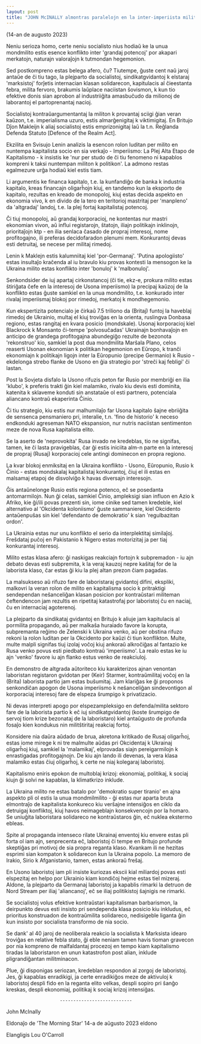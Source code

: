 ```yaml
---
layout: post
title: "JOHN McINALLY almontras paralelojn en la inter-imperiista milito kiu eksplodis ekzakte 109 jaroj antaŭe kaj la nuna konflikto en Ukrainio. "
---
```


(14-an de augusto 2023)

Neniu serioza homo, certe neniu socialisto nius hodiaŭ ke la unua mondmilito estis esence konflikto inter 'grandaj potencoj' por akapari merkatojn, naturajn valoraĵojn k tutmondan hegemonion.

Sed postkompreno estas belega afero, ĉu? Tiutempe, ĝuste cent naŭ jaroj antaŭe de ĉi tiu tago, la plejparto da socialistoj, sindikatgvidantoj k elstaraj 'marksistoj' forĵetis internacian klasan solidarecon, kapitulacis al ĉieestanta febra, milita fervoro, brakumis laŭplace naciistan ŝovismon, k kun tio efektive donis sian aprobon al industriiĝita amasbuĉudo da milionoj de laborantoj el partoprenantaj nacioj.

Socialistoj kontraŭargumentantaj la militon k provantaj sciigi ĝian veran kaŭzon, t.e. imperialisma uzuro, estis almarĝenigitaj k viktimigitaj. En Britujo Dĵon Makleijn k aliaj socialistoj estis emprizonigitaj laŭ la t.n. Reĝlanda Defenda Statuto [Defence of the Realm Act].

Ekzilita en Svisujo Lenin analizis la esencon rolon luditan per milito en nuntempa kapitalista socio en sia verkaĵo - Imperiismo: La Plej Alta Etapo de Kapitalismo - k insistis ke 'nur per studo de ĉi tiu fenomeno ni kapablos kompreni k taksi nuntempan militon k politikon'. La admono restas egalmezure urĝa hodiaŭ kiel estis tiam.

Li argumentis ke financa kapitalo, t.e. la kunfandiĝo de banka k industria kapitalo, kreas financajn oligarĥojn kiuj, en tandemo kun la eksporto de kapitalo, rezultas en kreado de monopoloj, kiuj estas decida aspekto en ekonomia vivo, k en divido de la tero en teritorioj mastritaj per 'manpleno' da 'altgradaj' landoj, t.e. la plej fortaj kapitalistaj potencoj.

Ĉi tiuj monopoloj, aŭ grandaj korporacioj, ne kontentas nur mastri ekonomian
vivon, aŭ influi registarojn, ŝtatojn, iliajn  politikajn inklinojn,
prioritaĵojn ktp - en ilia senlaca ĉasado de propraj interesoj, nome
profitogajno, ili preferas decidofaradon plenumi mem. Konkurantoj devas esti
detruitaj, se necese per militaj rimedoj.

Lenin k Maklejn estis kalumniitaj kiel 'por-Germanaj'. 'Putina apologiisto' estas insultaĵo kraĉenda al iu bravulo kiu provas kontesti la mensogon ke la Ukraina milito estas konflikto inter 'bonuloj' k 'malbonuloj'.

Senkondsider de iuj apartaj cirkonstancoj (ĉi tie, ekz-e, prokura milito estas ŝtiriĝata ĉefe en la interesoj de Usona imperiismo) la precipaj kaŭzoj de la konflikto estas ĝuste samkiel en la unua mondmilito, t.e. konkurado inter rivalaj imperiismaj blokoj por rimedoj, merkatoj k mondhegemonio.

Kun ekspertizita potencialo je ĉirkaŭ 7.5 triliono da (Britaj) funtoj la haveblaj rimedoj de Ukrainio, multaj el kiuj troviĝas en la orienta, ruslingva Donbasa regiono, estas rangitaj en kvara posicio (mondskale). Usonaj korporacioj kiel Blackrock k Monsanto ĉi-tempe 'polvosuĉadas' Ukrainajn bonhavaĵojn en anticipo de grandega profitogajna abundegiĝo rezulte de bezonota 'rekonstruo' kio, samkiel la post dua mondmilita Marŝala Plano, celos reaserti Usonan ekonomian k politikan hegemonion en Eŭropo, k tranĉi ekonomiajn k politikajn ligojn inter la Eŭropunio (precipe Germanio) k Rusio - ekdelonga strebo flanke de Usono en ĝia strategio por 'streĉi kaj febligi' ĉi lastan.

Post la Sovjeta disfalo la Usono rifuzis peton far Rusio por membriĝi en ilia
'klubo', k preferis trakti ĝin kiel malamiko, rivalo kiu devis esti dominita,
katenita k sklaveme konduti sin anstataŭe ol esti partnero, potenciala aliancano kontraŭ ekaperinta Ĉinio.

Ĉi tiu strategio, kiu estis nur malhumilaĵo far Usona kapitalo ŝajne ebriiĝita
de sensenca pensmaniero pri, interalie, t.n. 'fino de historio' k neceso endkonduki agreseman NATO ekspansion, nur nutris naciistan sentimenton meze de nova Rusa kapitalista elito.

Se la aserto de 'neprovokita' Rusa invado ne kredeblas, tio ne signifas, tamen, ke ĉi lasta pravigeblas, ĉar ĝi estis iniciita alm-n parte en la interesoj de propraj (Rusaj) korporacioj cele antingi dominecon en propra regiono.

La kvar blokoj enmiksitaj en la Ukraina konflikto - Usono, Eŭropunio, Rusio k Ĉinio - estas mondskalaj kapitalistaj konkurantoj, ĉiuj el ili estas en malsamaj etapoj de disvolviĝo k havas diversajn interesojn.

Ĝis antaŭnelonge Rusio estis regiona potenco, eĉ se posedanta antomarmilojn. Nun ĝi celas, samkiel Ĉinio, ampleksigi sian influon en Azio k Afriko, kie ĝi/ili povas prezenti sin, iome cinike sed tamen kredeble, kiel alternativo al 'Okcidenta koloniismo' ĝuste sammaniere, kiel Okcidento antaŭenpuŝas sin kiel 'defendanto de demokratio' k sian 'regulbazitan ordon'.

La Ukrainia estas nur unu konflikto el serio da interplektitaj similaĵoj. Freŝdataj puĉoj en Pakistanio k Nigero estas motorizitaj ja per tiaj konkurantaj interesoj.

Milito estas klasa afero: ĝi naskigas reakciajn fortojn k subpremadon - iu ajn debato devas esti subpremita, k la veraj kauzoj nepre kaŝitaj for de la laborista klaso, ĉar estas ĝi kiu la plej altan prezon ĉiam pagadas.

La malsukseso aŭ rifuzo fare de laboristaraj gvidantoj difini, ekspliki,
malkovri la veran rolon de milito en kapitalisma socio k pritraktigi sendependan
neŝanceliĝan klasan posicion por kontraŭstari militeman ĉeftendencon jam rezultis en ripetitaj katastrofaj por laboristoj ĉu en naciaj, ĉu en internaciaj agoterenoj.

La plejparto da sindikataj gvidantoj en Britujo k aliuje jam kapitulacis al pormilita propagando, aŭ per malkaŝa huraiado favore la korupta, subpremanta reĝimo de Zelenski k Ukraina venko, aŭ per obstina rifuzo rekoni la rolon luditan per la Okcidento por kaŭzi ĉi tiun konflikton. Multe, multe malpli signifas tiuj izolaj voĉoj kiuj ankoraŭ alkroĉiĝas al fantazio ke Rusa venko povus esti piedbato kontraŭ 'imperiismo'. La realo estas ke iu ajn 'venko' favore iu ajn flanko estus venko de reakciuloj.

En demonstro de altgrada aŭtoriteco kiu karakterizos ajnan venontan laboristan registaron gvidotan per (Keir) Starmer, kontraŭmilitaj voĉoj en la (Brita) laborista partio jam estas buŝumitaj. Jam klariĝas ke ĝi proponos senkondiĉan apogon de Usona imperiismo k neŝanceliĝan sindevontigon al korporaciaj interesoj fare de elspeza ŝrumpigo k privatizacio. 

Ni devas interpreti apogo por elspezampleksigo en defenda/milita sektoro fare de
la laborista partio k eĉ iuj sindikatgvidantoj (koste ŝrumpigo de servoj tiom
krize bezonataj de la laboristaro) kiel antaŭgusto de profunda fosaĵo kien
kondukus nin militŝtiritaj reakciaj fortoj.

Konsidere nia daŭra aŭdado de brua, akretona kritikado de Rusaj oligarĥoj, estas
iome mirege k ni tre malmulte aŭdas pri Okcidentaj k Ukrainaj oligarĥoj kiuj,
samkiel la 'malamikaj', elprovadas siajn pereigarmilojn k enrastigadas
profitogajnojn. De kiu ajn lando ili devenas, la vera klasa malamiko estas ĉiuj
oligarĥoj, k certe ne niaj kolegaraj laboristoj.

Kapitalismo eniris epokon de multoblaj krizoj: ekonomiaj, politikaj, k sociaj
kiujn ĝi solvi ne kapablas, la klimatkrizo inklude.

La Ukraina milito ne estas batalo por 'demokratio super tiranio' en ajna aspekto
pli ol estis la unua mondmilmilito - ĝi estas nur aparta bruta elmontraĵo de
kapitalista konkureco kiu verŝajne intensiĝos en ciklo da detruigaj konfliktoj,
kiuj havos neimageblajn konsekvencojn por la homaro. Se uniuĝita laboristara
solidareco ne kontraŭstaros ĝin, eĉ nuklea ekstermo ebleas.

Spite al propaganda intenseco rilate Ukrainaj enventoj kiu envere estas pli 
forta ol iam ajn, senprecenta eĉ, laboristoj ĉi tempe en Britujo profunde
skeptiĝas pri motivoj de sia propra reganta klaso. Kvankam ili ne hezitas
esprimi sian kompaton k solidarecon kun la Ukraina popolo. La memoro de Irakio,
Sirio k Afganistanio, tamen, estas ankoraŭ freŝaj.

En Usono laboristoj iam pli insiste kuriozas ekscii kial miliardoj povas esti elspezitaj en helpo por Ukrainio kiam kondiĉoj hejme estas tiel mizeraj. Aldone, la plejparto da Germanaj laboristoj ja kapablis rimarki la detruon de Nord Stream per iliaj 'aliancanoj', eĉ se iliaj politikistoj ŝajnigis ne rimarki.

Se socialistoj volus efektive kontraŭstari kapitalisman barbarismon, la deirpunkto devus esti insisto pri sendependa klasa posicio kiu inkludus, eĉ prioritus konstruadon de kontraŭmilita solidareco, nedisigeble liganta ĝin kun insisto por socialista transformo de nia socio.

Se dank' al 40 jaroj de neoliberala reakcio la socialista k Marksista idearo troviĝas en relative febla stato, ĝi eble neniam tamen havis tioman gravecon por nia kompreno de malfaldantaj procezoj en tempo kiam kapitalismo tiradas la laboristaron en unun katastrofon post alian, inklude pligrandiĝantan militminacon.

Plue, ĝi disponigas seriozan, kredeblan respondon al zorgoj de laboristoj. Jes, ĝi kapablas enradikigi, ja certe enradikiĝos meze de aktivuloj k laboristoj despli fido en la reganta elito velkas, despli sopiro pri ŝanĝo kreskas, despli ekonomiaj, politikaj k sociaj krizoj intensiĝas.


                        ---------------------------
			   
John McInally

Eldonaĵo de 'The Morning Star' 14-a de aŭgusto 2023 eldono

Elangligis Lou O'Carroll




